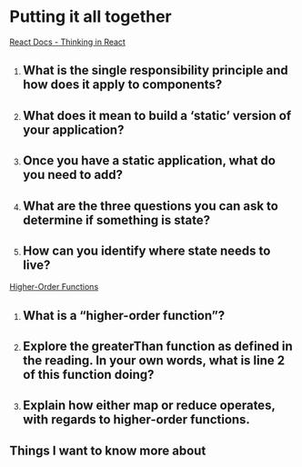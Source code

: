 # Putting it all together
[React Docs - Thinking in React](https://reactjs.org/docs/thinking-in-react.html)
1. What is the single responsibility principle and how does it apply to components?
    - 

2. What does it mean to build a ‘static’ version of your application?
    - 

3. Once you have a static application, what do you need to add?
    - 

4. What are the three questions you can ask to determine if something is state?
    - 

5. How can you identify where state needs to live?
    - 

[Higher-Order Functions](https://eloquentjavascript.net/05_higher_order.html#h_xxCc98lOBK)
1. What is a “higher-order function”?
    - 

2. Explore the greaterThan function as defined in the reading. In your own words, what is line 2 of this function doing?
    - 

3. Explain how either map or reduce operates, with regards to higher-order functions.
    - 

## Things I want to know more about